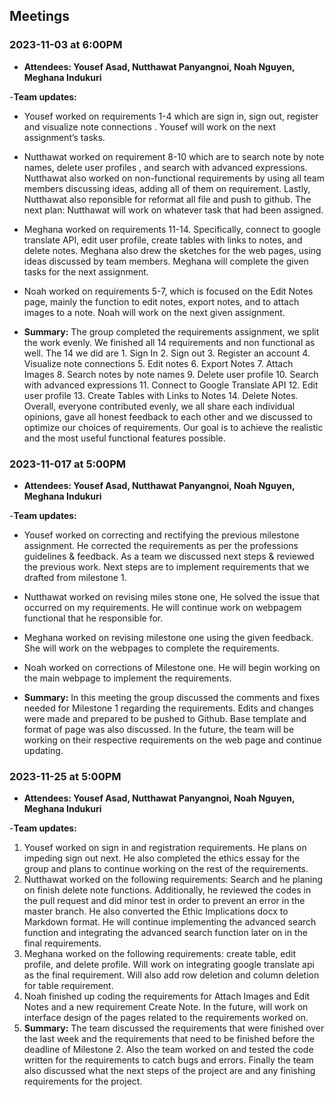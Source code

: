 ## Meetings

### 2023-11-03 at 6:00PM
- **Attendees: Yousef Asad, Nutthawat Panyangnoi, Noah Nguyen, Meghana Indukuri**

-**Team updates:** 
- Yousef worked on requirements 1-4 which are sign in, sign out, register and visualize note connections . Yousef will work on the next assignment’s tasks. 

- Nutthawat worked on requirement 8-10 which are to search note by note names, delete user profiles , and search with advanced expressions. Nutthawat also worked on non-functional requirements by using all team members discussing ideas, adding all of them on requirement. Lastly, Nutthawat also reponsible for reformat all file and push to github. 
The next plan: Nutthawat will work on whatever task that had been assigned.

- Meghana worked on requirements 11-14. Specifically, connect to google translate API, edit user profile, create tables with links to notes, and delete notes. Meghana also drew the sketches for the web pages, using ideas discussed by team members. Meghana will complete the given tasks for the next assignment.

- Noah worked on requirements 5-7, which is focused on the Edit Notes page, mainly the function to edit notes, export notes, and to attach images to a note. Noah will work on the next given assignment.

- **Summary:**
 The group completed the requirements assignment, we split the work evenly. We finished all 14 requirements and non functional as well. The 14 we did are 1. Sign In 2. Sign out 3. Register an account 4. Visualize note connections 5. Edit notes 6. Export Notes 7. Attach Images 8. Search notes by note names 9. Delete user profile 10. Search with advanced expressions 11. Connect to Google Translate API 12. Edit user profile 13. Create Tables with Links to Notes 14. Delete Notes. Overall, everyone contributed evenly, we all share each individual opinions, gave all honest feedback to each other and we discussed to optimize our choices of requirements. Our goal is to achieve the realistic and the most useful functional features possible.

### 2023-11-017 at 5:00PM
- **Attendees: Yousef Asad, Nutthawat Panyangnoi, Noah Nguyen, Meghana Indukuri**

-**Team updates:** 

- Yousef worked on correcting and rectifying the previous milestone assignment. He corrected the requirements as per the professions guidelines & feedback. As a team we discussed next steps & reviewed the previous work. Next steps are to implement requirements that we drafted from milestone 1.

- Nutthawat worked on revising miles stone one, He solved the issue that occurred on my requirements. He will continue work on webpagem functional that he responsible for.

- Meghana worked on revising milestone one using the given feedback. She will work on the webpages to complete the requirements.

- Noah worked on corrections of Milestone one. He will begin working on the main webpage to implement the requirements.

- **Summary:**
In this meeting the group discussed the comments and fixes needed for Milestone 1 regarding the requirements. Edits and changes were made and prepared to be pushed to Github. Base template and format of page was also discussed. In the future, the team will be working on their respective requirements on the web page and continue updating.

### 2023-11-25 at 5:00PM

- **Attendees: Yousef Asad, Nutthawat Panyangnoi, Noah Nguyen, Meghana Indukuri**

-**Team updates:**

1. Yousef worked on sign in and registration requirements. He plans on impeding sign out next. He also completed the ethics essay for the group and plans to continue working on the rest of the requirements.
1. Nutthawat worked on the following requirements: Search and he planing on finish delete note functions. Additionally, he reviewed the codes in the pull request and did minor test in order to prevent an error in the master branch. He also converted the Ethic Implications docx to Markdown format. He will continue implementing  the advanced search function and integrating the advanced search function later on in the final requirements.
1. Meghana worked on the following requirements: create table, edit profile, and delete profile. Will work on integrating google translate api as the final requirement. Will also add row deletion and column deletion for table requirement.
1. Noah finished up coding the requirements for Attach Images and Edit Notes and a new requirement Create Note. In the future, will work on interface design of the pages related to the requirements worked on.
1. **Summary:**
The team discussed the requirements that were finished over the last week and the requirements that need to be finished before the deadline of Milestone 2. Also the team worked on and tested the code written for the requirements to catch bugs and errors. Finally the team also discussed what the next steps of the project are and any finishing requirements for the project.
